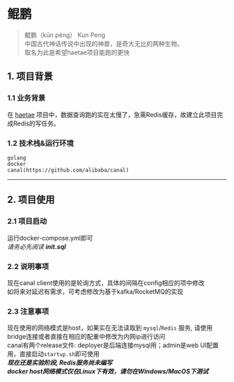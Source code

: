 # 鲲鹏

> 鲲鹏（kūn péng） Kun Peng   
> 中国古代神话传说中出现的神兽，是奇大无比的两种生物。  
> 取名为此是希望haetae项目能跑的更快


## 1. 项目背景
### 1.1 业务背景

在 [haetae](https://github.com/BetaSummer/haetae/) 项目中，数据查询跑的实在太慢了，急需Redis缓存，故建立此项目完成Redis的写任务。

### 1.2 技术栈&运行环境

```
golang
docker
canal(https://github.com/alibaba/canal)
```

---
## 2. 项目使用
### 2.1 项目启动
运行docker-compose.yml即可  
*请务必先阅读 **init.sql***

### 2.2 说明事项
现在canal client使用的是轮询方式，具体的间隔在config相应的项中修改  
如将来对延迟有需求，可考虑修改为基于kafka/RocketMQ的实现

### 2.3 注意事项
现在使用的网络模式是host，如果实在无法读取到 `mysql`/`Redis` 服务, 请使用bridge连接或者直接在相应的配重中修改为内网ip进行访问  
canal有两个release文件: deployer是后端连接mysql用；admin是web UI配置用，直接启动`startup.sh`即可使用  
***现在还是实验阶段, Redis服务尚未编写***  
***docker host网络模式仅在Linux下有效，请勿在Windows/MacOS下测试***